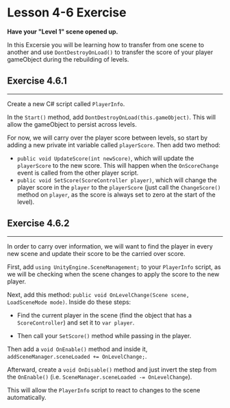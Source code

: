 # Lesson 4-6 Exercise
**Have your "Level 1" scene opened up.**

In this Excersie you will be learning how to transfer from one scene to another and use `DontDestroyOnLoad()` to transfer the score of your player gameObject during the rebuilding of levels.

## Exercise 4.6.1
---
Create a new C# script called `PlayerInfo`.

In the `Start()` method, add `DontDestroyOnLoad(this.gameObject)`. This will allow the gameObject to persist across levels.

For now, we will carry over the player score between levels, so start by adding a new private int variable called `playerScore`. Then add two method:

* `public void UpdateScore(int newScore)`, which will update the `playerScore` to the new score. This will happen when the `OnScoreChange` event is called from the other player script.
* `public void SetScore(ScoreController player)`, which will change the player score in the `player` to the `playerScore` (just call the `ChangeScore()` method on `player`, as the score is always set to zero at the start of the level).

## Exercise 4.6.2
---
In order to carry over information, we will want to find the player in every new scene and update their score to be the carried over score.

First, add `using UnityEngine.SceneManagement;` to your `PlayerInfo` script, as we will be checking when the scene changes to apply the score to the new player.

Next, add this method: `public void OnLevelChange(Scene scene, LoadSceneMode mode)`. Inside do these steps:

* Find the current player in the scene (find the object that has a `ScoreController`) and set it to `var player`.

* Then call your `SetScore()` method while passing in the player.

Then add a `void OnEnable()` method and inside it, `addSceneManager.sceneLoaded += OnLevelChange;`.

Afterward, create a `void OnDisable()` method and just invert the step from the `OnEnable()` (i.e. `SceneManager.sceneLoaded -= OnLevelChange`).

This will allow the `PlayerInfo` script to react to changes to the scene automatically.

